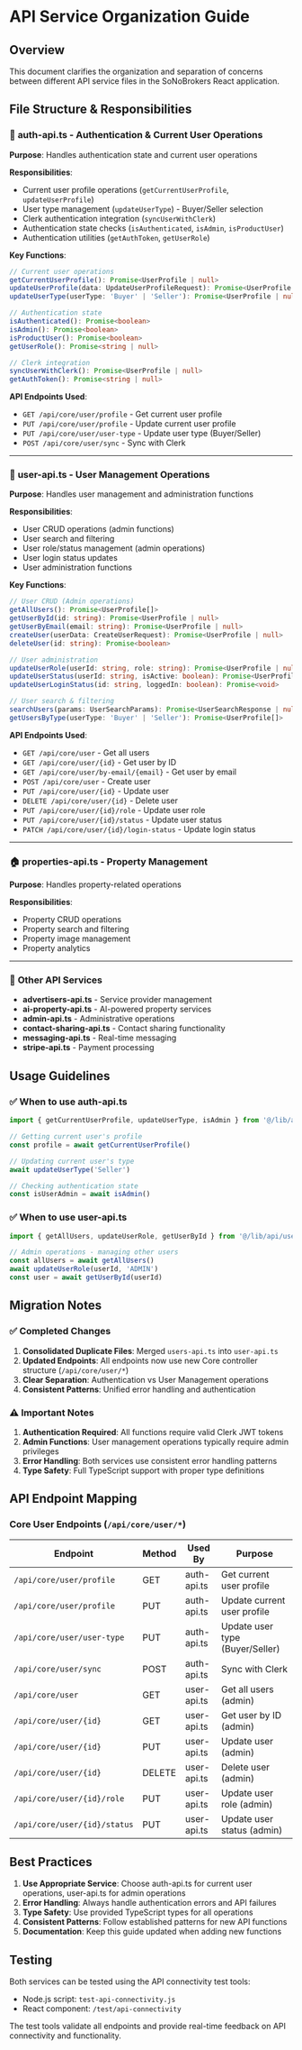 # API Service Organization Guide

## Overview

This document clarifies the organization and separation of concerns between different API service files in the SoNoBrokers React application.

## File Structure & Responsibilities

### 🔐 **auth-api.ts** - Authentication & Current User Operations

**Purpose**: Handles authentication state and current user operations

**Responsibilities**:
- Current user profile operations (`getCurrentUserProfile`, `updateUserProfile`)
- User type management (`updateUserType`) - Buyer/Seller selection
- Clerk authentication integration (`syncUserWithClerk`)
- Authentication state checks (`isAuthenticated`, `isAdmin`, `isProductUser`)
- Authentication utilities (`getAuthToken`, `getUserRole`)

**Key Functions**:
```typescript
// Current user operations
getCurrentUserProfile(): Promise<UserProfile | null>
updateUserProfile(data: UpdateUserProfileRequest): Promise<UserProfile | null>
updateUserType(userType: 'Buyer' | 'Seller'): Promise<UserProfile | null>

// Authentication state
isAuthenticated(): Promise<boolean>
isAdmin(): Promise<boolean>
isProductUser(): Promise<boolean>
getUserRole(): Promise<string | null>

// Clerk integration
syncUserWithClerk(): Promise<UserProfile | null>
getAuthToken(): Promise<string | null>
```

**API Endpoints Used**:
- `GET /api/core/user/profile` - Get current user profile
- `PUT /api/core/user/profile` - Update current user profile
- `PUT /api/core/user/user-type` - Update user type (Buyer/Seller)
- `POST /api/core/user/sync` - Sync with Clerk

---

### 👥 **user-api.ts** - User Management Operations

**Purpose**: Handles user management and administration functions

**Responsibilities**:
- User CRUD operations (admin functions)
- User search and filtering
- User role/status management (admin operations)
- User login status updates
- User administration functions

**Key Functions**:
```typescript
// User CRUD (Admin operations)
getAllUsers(): Promise<UserProfile[]>
getUserById(id: string): Promise<UserProfile | null>
getUserByEmail(email: string): Promise<UserProfile | null>
createUser(userData: CreateUserRequest): Promise<UserProfile | null>
deleteUser(id: string): Promise<boolean>

// User administration
updateUserRole(userId: string, role: string): Promise<UserProfile | null>
updateUserStatus(userId: string, isActive: boolean): Promise<UserProfile | null>
updateUserLoginStatus(id: string, loggedIn: boolean): Promise<void>

// User search & filtering
searchUsers(params: UserSearchParams): Promise<UserSearchResponse | null>
getUsersByType(userType: 'Buyer' | 'Seller'): Promise<UserProfile[]>
```

**API Endpoints Used**:
- `GET /api/core/user` - Get all users
- `GET /api/core/user/{id}` - Get user by ID
- `GET /api/core/user/by-email/{email}` - Get user by email
- `POST /api/core/user` - Create user
- `PUT /api/core/user/{id}` - Update user
- `DELETE /api/core/user/{id}` - Delete user
- `PUT /api/core/user/{id}/role` - Update user role
- `PUT /api/core/user/{id}/status` - Update user status
- `PATCH /api/core/user/{id}/login-status` - Update login status

---

### 🏠 **properties-api.ts** - Property Management

**Purpose**: Handles property-related operations

**Responsibilities**:
- Property CRUD operations
- Property search and filtering
- Property image management
- Property analytics

---

### 🎯 **Other API Services**

- **advertisers-api.ts** - Service provider management
- **ai-property-api.ts** - AI-powered property services
- **admin-api.ts** - Administrative operations
- **contact-sharing-api.ts** - Contact sharing functionality
- **messaging-api.ts** - Real-time messaging
- **stripe-api.ts** - Payment processing

## Usage Guidelines

### ✅ **When to use auth-api.ts**

```typescript
import { getCurrentUserProfile, updateUserType, isAdmin } from '@/lib/api/auth-api'

// Getting current user's profile
const profile = await getCurrentUserProfile()

// Updating current user's type
await updateUserType('Seller')

// Checking authentication state
const isUserAdmin = await isAdmin()
```

### ✅ **When to use user-api.ts**

```typescript
import { getAllUsers, updateUserRole, getUserById } from '@/lib/api/user-api'

// Admin operations - managing other users
const allUsers = await getAllUsers()
await updateUserRole(userId, 'ADMIN')
const user = await getUserById(userId)
```

## Migration Notes

### ✅ **Completed Changes**

1. **Consolidated Duplicate Files**: Merged `users-api.ts` into `user-api.ts`
2. **Updated Endpoints**: All endpoints now use new Core controller structure (`/api/core/user/*`)
3. **Clear Separation**: Authentication vs User Management operations
4. **Consistent Patterns**: Unified error handling and authentication

### ⚠️ **Important Notes**

1. **Authentication Required**: All functions require valid Clerk JWT tokens
2. **Admin Functions**: User management operations typically require admin privileges
3. **Error Handling**: Both services use consistent error handling patterns
4. **Type Safety**: Full TypeScript support with proper type definitions

## API Endpoint Mapping

### Core User Endpoints (`/api/core/user/*`)

| Endpoint | Method | Used By | Purpose |
|----------|--------|---------|---------|
| `/api/core/user/profile` | GET | auth-api.ts | Get current user profile |
| `/api/core/user/profile` | PUT | auth-api.ts | Update current user profile |
| `/api/core/user/user-type` | PUT | auth-api.ts | Update user type (Buyer/Seller) |
| `/api/core/user/sync` | POST | auth-api.ts | Sync with Clerk |
| `/api/core/user` | GET | user-api.ts | Get all users (admin) |
| `/api/core/user/{id}` | GET | user-api.ts | Get user by ID (admin) |
| `/api/core/user/{id}` | PUT | user-api.ts | Update user (admin) |
| `/api/core/user/{id}` | DELETE | user-api.ts | Delete user (admin) |
| `/api/core/user/{id}/role` | PUT | user-api.ts | Update user role (admin) |
| `/api/core/user/{id}/status` | PUT | user-api.ts | Update user status (admin) |

## Best Practices

1. **Use Appropriate Service**: Choose auth-api.ts for current user operations, user-api.ts for admin operations
2. **Error Handling**: Always handle authentication errors and API failures
3. **Type Safety**: Use provided TypeScript types for all operations
4. **Consistent Patterns**: Follow established patterns for new API functions
5. **Documentation**: Keep this guide updated when adding new functions

## Testing

Both services can be tested using the API connectivity test tools:
- Node.js script: `test-api-connectivity.js`
- React component: `/test/api-connectivity`

The test tools validate all endpoints and provide real-time feedback on API connectivity and functionality.

